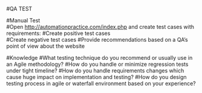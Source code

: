 #QA TEST 
	 	 		
#Manual Test				
#Open http://automationpractice.com/index.php and create test cases with requirements:
#Create positive test cases			
#Create negative test cases
#Provide recommendations based on a QA’s point of view about the website

#Knowledge
#What testing technique do you recommend or usually use in an Agile methodology?
#How do you handle or minimize regression tests under tight timeline?
#How do you handle requirements changes which cause huge impact on implementation and testing?
#How do you design testing process in agile or waterfall environment based on your experience?
